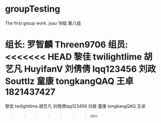 ﻿# groupTesting
The first group work.
jxau 16级 第八组

组长: 
  罗智麟  Threen9706
组员: 
<<<<<<< HEAD
  黎佳  twilightlime
  胡艺凡 HuyifanV
  刘倩倩 lqq123456
  刘政  Souttlz
  童康  tongkangQAQ
  王卓  1821437427
=======
  黎佳 twilightlime
  胡艺凡
  刘倩倩lqq123456
  刘政
  童康 tongkangQAQ
  王卓

>>>>>>> dev
